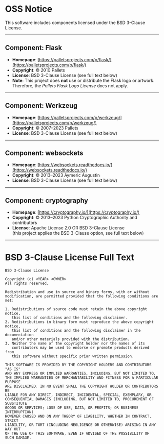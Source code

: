 # OSS Notice

This software includes components licensed under the BSD 3-Clause License.

---

## Component: Flask
- **Homepage**: [https://palletsprojects.com/p/flask/](https://palletsprojects.com/p/flask/)  
- **Copyright**: © 2010 Pallets  
- **License**: BSD 3-Clause License (see full text below)  
- **Note**: This project does **not** use or distribute the Flask logo or artwork.  
  Therefore, the *Pallets Flask Logo License* does not apply.
---

## Component: Werkzeug
- **Homepage**: [https://palletsprojects.com/p/werkzeug/](https://palletsprojects.com/p/werkzeug/)  
- **Copyright**: © 2007–2023 Pallets  
- **License**: BSD 3-Clause License (see full text below)  

---

## Component: websockets
- **Homepage**: [https://websockets.readthedocs.io/](https://websockets.readthedocs.io/)  
- **Copyright**: © 2013–2023 Aymeric Augustin  
- **License**: BSD 3-Clause License (see full text below)  

---

## Component: cryptography
- **Homepage**: [https://cryptography.io/](https://cryptography.io/)  
- **Copyright**: © 2013–2023 Python Cryptographic Authority and contributors  
- **License**: Apache License 2.0 OR BSD 3-Clause License  
  (this project applies the BSD 3-Clause option, see full text below)  

---

# BSD 3-Clause License Full Text

```
BSD 3-Clause License

Copyright (c) <YEAR> <OWNER>
All rights reserved.

Redistribution and use in source and binary forms, with or without
modification, are permitted provided that the following conditions are met:

1. Redistributions of source code must retain the above copyright notice,
   this list of conditions and the following disclaimer.
2. Redistributions in binary form must reproduce the above copyright notice,
   this list of conditions and the following disclaimer in the documentation
   and/or other materials provided with the distribution.
3. Neither the name of the copyright holder nor the names of its
   contributors may be used to endorse or promote products derived from
   this software without specific prior written permission.

THIS SOFTWARE IS PROVIDED BY THE COPYRIGHT HOLDERS AND CONTRIBUTORS "AS IS"
AND ANY EXPRESS OR IMPLIED WARRANTIES, INCLUDING, BUT NOT LIMITED TO,
THE IMPLIED WARRANTIES OF MERCHANTABILITY AND FITNESS FOR A PARTICULAR PURPOSE
ARE DISCLAIMED. IN NO EVENT SHALL THE COPYRIGHT HOLDER OR CONTRIBUTORS BE
LIABLE FOR ANY DIRECT, INDIRECT, INCIDENTAL, SPECIAL, EXEMPLARY, OR
CONSEQUENTIAL DAMAGES (INCLUDING, BUT NOT LIMITED TO, PROCUREMENT OF SUBSTITUTE
GOODS OR SERVICES; LOSS OF USE, DATA, OR PROFITS; OR BUSINESS INTERRUPTION)
HOWEVER CAUSED AND ON ANY THEORY OF LIABILITY, WHETHER IN CONTRACT, STRICT
LIABILITY, OR TORT (INCLUDING NEGLIGENCE OR OTHERWISE) ARISING IN ANY WAY OUT
OF THE USE OF THIS SOFTWARE, EVEN IF ADVISED OF THE POSSIBILITY OF SUCH DAMAGE.
```
